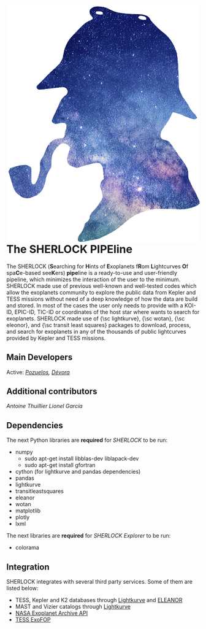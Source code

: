 # <img src="logo/sherlock.png"  alt="SHERLOCK"  style="float: left; margin-right: 10px;" />

# The SHERLOCK PIPEline

The SHERLOCK (<b>S</b>earching for <b>H</b>ints of <b>E</b>xoplanets f<b>R</b>om <b>L</b>ightcurves 
<b>O</b>f spa<b>C</b>e-based see<b>K</b>ers) <b>pipe</b>line is a ready-to-use and user-friendly pipeline, which
minimizes the interaction of the user to the minimum. SHERLOCK made use of previous well-known and well-tested codes which allow the exoplanets community 
to explore the public data from Kepler and TESS missions without need of a deep knowledge of how the data are build and stored. In most of 
the cases the user only needs to provide with a KOI-ID, EPIC-ID, TIC-ID or coordinates of the host star where wants to search for exoplanets. 
SHERLOCK made use of {\sc lightkurve}, {\sc wotan}, {\sc eleonor}, and {\sc transit least squares} packages to download, process, and search for exoplanets 
in any of the thousands of public lightcurves provided by Kepler and TESS missions. 


## Main Developers
Active: <i>[Pozuelos](https://github.com/franpoz), 
[Dévora](https://github.com/martindevora)</i> 

## Additional contributors 
<i>Antoine Thuillier</i>
<i>Lionel García</i>

## Dependencies
The next Python libraries are <b>required</b> for <i>SHERLOCK</i> to be run:
* numpy
    * sudo apt-get install libblas-dev  liblapack-dev
    * sudo apt-get install gfortran
* cython (for lightkurve and pandas dependencies)
* pandas
* lightkurve
* transitleastsquares
* eleanor
* wotan
* matplotlib
* plotly
* lxml

The next libraries are <b>required</b> for <i>SHERLOCK Explorer</i> to be run:
* colorama

## Integration
SHERLOCK integrates with several third party services. Some of them are listed below:
* TESS, Kepler and K2 databases through [Lightkurve](https://github.com/KeplerGO/lightkurve) and 
[ELEANOR](https://adina.feinste.in/eleanor/)
* MAST and Vizier catalogs through [Lightkurve](https://github.com/KeplerGO/lightkurve)
* [NASA Exoplanet Archive API](https://exoplanetarchive.ipac.caltech.edu/docs/program_interfaces.html)
* [TESS ExoFOP](https://exofop.ipac.caltech.edu/tess/view_toi.php)
